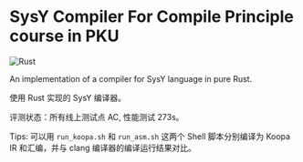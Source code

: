 # SysY Compiler For Compile Principle course in PKU

![Rust](https://img.shields.io/badge/rust-%23000000.svg?style=for-the-badge&logo=rust&logoColor=white)

An implementation of a compiler for SysY language in pure Rust.

使用 Rust 实现的 SysY 编译器。

评测状态：所有线上测试点 AC, 性能测试 273s。

Tips: 可以用 `run_koopa.sh` 和 `run_asm.sh` 这两个 Shell 脚本分别编译为 Koopa IR 和汇编，并与 clang 编译器的编译运行结果对比。
